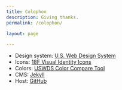 ```yaml
---
title: Colophon
description: Giving thanks.
permalink: /colophon/

layout: page

---
```


* Design system: [U.S. Web Design System](https://designsystem.digital.gov/)
* Icons: [18F Visual Identity Icons](https://brand.18f.gov/icons/)
* Colors: [USWDS Color Compare Tool](https://civicactions.github.io/uswds-color-tool/)
* CMS: [Jekyll](https://jekyllrb.com/)
* Host: [GitHub](https://github.com)